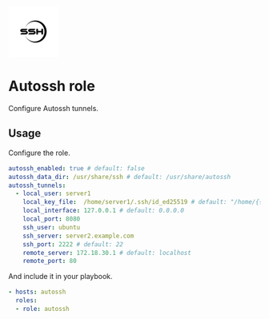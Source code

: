 <img src="/logos/autossh.png" alt="ssh logo" width="100" height="100">

# Autossh role

Configure Autossh tunnels.

## Usage

Configure the role.

```yml
autossh_enabled: true # default: false
autossh_data_dir: /usr/share/ssh # default: /usr/share/autossh
autossh_tunnels:
  - local_user: server1
    local_key_file:  /home/server1/.ssh/id_ed25519 # default: "/home/{{ item.local_user }}/.ssh/id_ed25519"
    local_interface: 127.0.0.1 # default: 0.0.0.0
    local_port: 8080
    ssh_user: ubuntu
    ssh_server: server2.example.com
    ssh_port: 2222 # default: 22
    remote_server: 172.18.30.1 # default: localhost
    remote_port: 80
```

And include it in your playbook.

```yml
- hosts: autossh
  roles:
  - role: autossh
```
